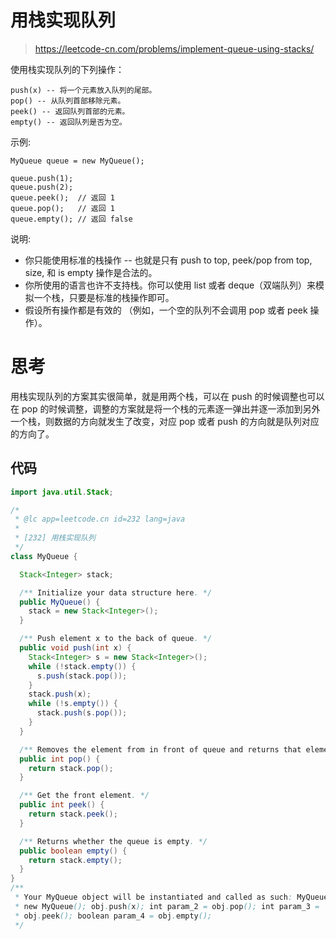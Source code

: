 # 用栈实现队列

> https://leetcode-cn.com/problems/implement-queue-using-stacks/

使用栈实现队列的下列操作：

```
push(x) -- 将一个元素放入队列的尾部。
pop() -- 从队列首部移除元素。
peek() -- 返回队列首部的元素。
empty() -- 返回队列是否为空。
```

示例:

```
MyQueue queue = new MyQueue();

queue.push(1);
queue.push(2);
queue.peek();  // 返回 1
queue.pop();   // 返回 1
queue.empty(); // 返回 false
```

说明:

- 你只能使用标准的栈操作 -- 也就是只有 push to top, peek/pop from top, size, 和 is empty 操作是合法的。
- 你所使用的语言也许不支持栈。你可以使用 list 或者 deque（双端队列）来模拟一个栈，只要是标准的栈操作即可。
- 假设所有操作都是有效的 （例如，一个空的队列不会调用 pop 或者 peek 操作）。

# 思考

用栈实现队列的方案其实很简单，就是用两个栈，可以在 push 的时候调整也可以在 pop 的时候调整，调整的方案就是将一个栈的元素逐一弹出并逐一添加到另外一个栈，则数据的方向就发生了改变，对应 pop 或者 push 的方向就是队列对应的方向了。

## 代码

```java
import java.util.Stack;

/*
 * @lc app=leetcode.cn id=232 lang=java
 *
 * [232] 用栈实现队列
 */
class MyQueue {

  Stack<Integer> stack;

  /** Initialize your data structure here. */
  public MyQueue() {
    stack = new Stack<Integer>();
  }

  /** Push element x to the back of queue. */
  public void push(int x) {
    Stack<Integer> s = new Stack<Integer>();
    while (!stack.empty()) {
      s.push(stack.pop());
    }
    stack.push(x);
    while (!s.empty()) {
      stack.push(s.pop());
    }
  }

  /** Removes the element from in front of queue and returns that element. */
  public int pop() {
    return stack.pop();
  }

  /** Get the front element. */
  public int peek() {
    return stack.peek();
  }

  /** Returns whether the queue is empty. */
  public boolean empty() {
    return stack.empty();
  }
}
/**
 * Your MyQueue object will be instantiated and called as such: MyQueue obj =
 * new MyQueue(); obj.push(x); int param_2 = obj.pop(); int param_3 =
 * obj.peek(); boolean param_4 = obj.empty();
 */

```
